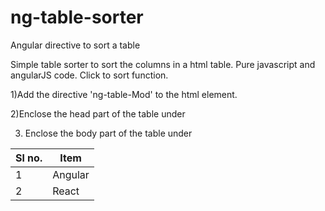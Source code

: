# ng-table-sorter
Angular directive to sort a table


Simple table sorter to sort the columns in a html table.
Pure javascript and angularJS code.
Click to sort function.


1)Add the directive 'ng-table-Mod' to the html element.
   <table ng-table-Mod="asc">

2)Enclose the head part of the table under <thead></thead>
   <thead>
				<tr>
					<th>Sl no.</th>
					<th>Item</th>
				</tr>
		</thead>

3) Enclose the body part of the table under <tbody></tbody>
   <tbody>
				<tr>
					<td>1</td>
					<td>Angular</td>
				</tr>
				<tr>
					<td>2</td>
					<td>React</td>
				</tr>
		</tbody>
